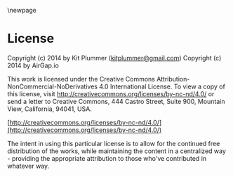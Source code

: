 \newpage

License
=============

Copyright (c) 2014 by Kit Plummer (kitplummer@gmail.com)
Copyright (c) 2014 by AirGap.io

This work is licensed under the Creative Commons Attribution-NonCommercial-NoDerivatives 4.0 International License. To view a copy of this license, visit http://creativecommons.org/licenses/by-nc-nd/4.0/ or send a letter to Creative Commons, 444 Castro Street, Suite 900, Mountain View, California, 94041, USA.

[http://creativecommons.org/licenses/by-nc-nd/4.0/](http://creativecommons.org/licenses/by-nc-nd/4.0/)

The intent in using this particular license is to allow for the continued free distribution of the works, while maintaining the content in a centralized way - providing the appropriate attribution to those who've contributed in whatever way.
